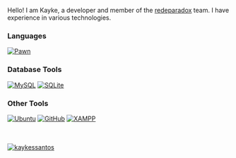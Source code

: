 Hello! I am Kayke, a developer and member of the [redeparadox](https://redeparadox.com/) team. I have experience in various technologies.

### Languages

[![Pawn](https://img.shields.io/badge/Pawn-dbb284?style=for-the-badge&logo=pawn&logoColor=white)](https://github.com/pawn-lang)

### Database Tools

[![MySQL](https://img.shields.io/badge/MySQL-4479A1?style=for-the-badge&logo=mysql&logoColor=white)](https://www.mysql.com/)
[![SQLite](https://img.shields.io/badge/SQLite-003B57?style=for-the-badge&logo=sqlite&logoColor=white)](https://sqlite.org/index.html)


### Other Tools

[![Ubuntu](https://img.shields.io/badge/Ubuntu-E95420?style=for-the-badge&logo=ubuntu&logoColor=white)](https://ubuntu.com/)
[![GitHub](https://img.shields.io/badge/GitHub-181717?style=for-the-badge&logo=github&logoColor=white)](https://github.com)
[![XAMPP](https://img.shields.io/badge/XAMPP-FB7A24?style=for-the-badge&logo=xampp&logoColor=white)](https://www.apachefriends.org/index.html)

<br />
<br />

<!-- <a href="https://github.com/KaykeCity/KaykeCity">
  <img align="center" src="https://github-readme-stats.anuraghazra1.vercel.app/api/top-langs/?username=KaykeCity&theme=radical" />
</a> -->

<a href="https://github.com/kaykessantos">
  <img align="center" src="https://github-readme-stats.anuraghazra1.vercel.app/api?username=kaykessantos&show_icons=true&theme=radical&line_height=27" alt="kaykessantos" />
</a>
